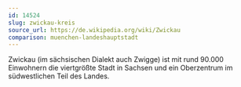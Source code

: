 ```yaml
---
id: 14524
slug: zwickau-kreis
source_url: https://de.wikipedia.org/wiki/Zwickau
comparison: muenchen-landeshauptstadt
---
```


Zwickau (im sächsischen Dialekt auch Zwigge) ist mit rund 90.000 Einwohnern die viertgrößte Stadt in Sachsen und ein Oberzentrum im südwestlichen Teil des Landes.
